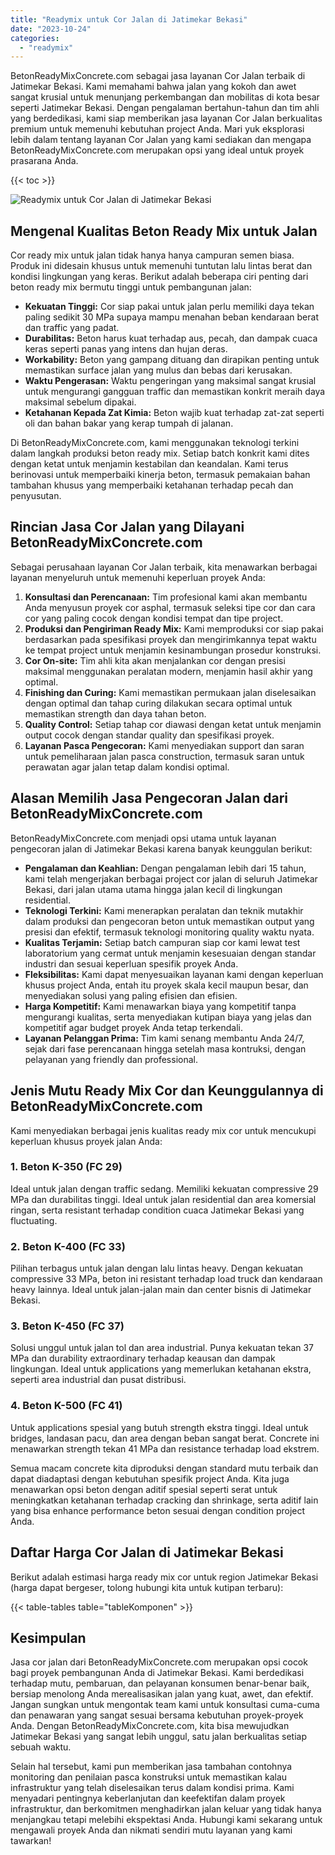 ```yaml
---
title: "Readymix untuk Cor Jalan di Jatimekar Bekasi"
date: "2023-10-24"
categories: 
  - "readymix"
---
```


BetonReadyMixConcrete.com sebagai jasa layanan Cor Jalan terbaik di Jatimekar Bekasi. Kami memahami bahwa jalan yang kokoh dan awet sangat krusial untuk menunjang perkembangan dan mobilitas di kota besar seperti Jatimekar Bekasi. Dengan pengalaman bertahun-tahun dan tim ahli yang berdedikasi, kami siap memberikan jasa layanan Cor Jalan berkualitas premium untuk memenuhi kebutuhan project Anda. Mari yuk eksplorasi lebih dalam tentang layanan Cor Jalan yang kami sediakan dan mengapa BetonReadyMixConcrete.com merupakan opsi yang ideal untuk proyek prasarana Anda.

{{< toc >}}

![Readymix untuk Cor Jalan di Jatimekar Bekasi](https://betoncor8.github.io/cor/harga-beton-readymix-concrete%20(32).png)

## Mengenal Kualitas Beton Ready Mix untuk Jalan

Cor ready mix untuk jalan tidak hanya hanya campuran semen biasa. Produk ini didesain khusus untuk memenuhi tuntutan lalu lintas berat dan kondisi lingkungan yang keras. Berikut adalah beberapa ciri penting dari beton ready mix bermutu tinggi untuk pembangunan jalan:

- **Kekuatan Tinggi:** Cor siap pakai untuk jalan perlu memiliki daya tekan paling sedikit 30 MPa supaya mampu menahan beban kendaraan berat dan traffic yang padat.
- **Durabilitas:** Beton harus kuat terhadap aus, pecah, dan dampak cuaca keras seperti panas yang intens dan hujan deras.
- **Workability:** Beton yang gampang dituang dan dirapikan penting untuk memastikan surface jalan yang mulus dan bebas dari kerusakan.
- **Waktu Pengerasan:** Waktu pengeringan yang maksimal sangat krusial untuk mengurangi gangguan traffic dan memastikan konkrit meraih daya maksimal sebelum dipakai.
- **Ketahanan Kepada Zat Kimia:** Beton wajib kuat terhadap zat-zat seperti oli dan bahan bakar yang kerap tumpah di jalanan.

Di BetonReadyMixConcrete.com, kami menggunakan teknologi terkini dalam langkah produksi beton ready mix. Setiap batch konkrit kami dites dengan ketat untuk menjamin kestabilan dan keandalan. Kami terus berinovasi untuk memperbaiki kinerja beton, termasuk pemakaian bahan tambahan khusus yang memperbaiki ketahanan terhadap pecah dan penyusutan.

## Rincian Jasa Cor Jalan yang Dilayani BetonReadyMixConcrete.com

Sebagai perusahaan layanan Cor Jalan terbaik, kita menawarkan berbagai layanan menyeluruh untuk memenuhi keperluan proyek Anda:

1. **Konsultasi dan Perencanaan:** Tim profesional kami akan membantu Anda menyusun proyek cor asphal, termasuk seleksi tipe cor dan cara cor yang paling cocok dengan kondisi tempat dan tipe project.
2. **Produksi dan Pengiriman Ready Mix:** Kami memproduksi cor siap pakai berdasarkan pada spesifikasi proyek dan mengirimkannya tepat waktu ke tempat project untuk menjamin kesinambungan prosedur konstruksi.
3. **Cor On-site:** Tim ahli kita akan menjalankan cor dengan presisi maksimal menggunakan peralatan modern, menjamin hasil akhir yang optimal.
4. **Finishing dan Curing:** Kami memastikan permukaan jalan diselesaikan dengan optimal dan tahap curing dilakukan secara optimal untuk memastikan strength dan daya tahan beton.
5. **Quality Control:** Setiap tahap cor diawasi dengan ketat untuk menjamin output cocok dengan standar quality dan spesifikasi proyek.
6. **Layanan Pasca Pengecoran:** Kami menyediakan support dan saran untuk pemeliharaan jalan pasca construction, termasuk saran untuk perawatan agar jalan tetap dalam kondisi optimal.

## Alasan Memilih Jasa Pengecoran Jalan dari BetonReadyMixConcrete.com

BetonReadyMixConcrete.com menjadi opsi utama untuk layanan pengecoran jalan di Jatimekar Bekasi karena banyak keunggulan berikut:

- **Pengalaman dan Keahlian:** Dengan pengalaman lebih dari 15 tahun, kami telah mengerjakan berbagai project cor jalan di seluruh Jatimekar Bekasi, dari jalan utama utama hingga jalan kecil di lingkungan residential.
- **Teknologi Terkini:** Kami menerapkan peralatan dan teknik mutakhir dalam produksi dan pengecoran beton untuk memastikan output yang presisi dan efektif, termasuk teknologi monitoring quality waktu nyata.
- **Kualitas Terjamin:** Setiap batch campuran siap cor kami lewat test laboratorium yang cermat untuk menjamin kesesuaian dengan standar industri dan sesuai keperluan spesifik proyek Anda.
- **Fleksibilitas:** Kami dapat menyesuaikan layanan kami dengan keperluan khusus project Anda, entah itu proyek skala kecil maupun besar, dan menyediakan solusi yang paling efisien dan efisien.
- **Harga Kompetitif:** Kami menawarkan biaya yang kompetitif tanpa mengurangi kualitas, serta menyediakan kutipan biaya yang jelas dan kompetitif agar budget proyek Anda tetap terkendali.
- **Layanan Pelanggan Prima:** Tim kami senang membantu Anda 24/7, sejak dari fase perencanaan hingga setelah masa kontruksi, dengan pelayanan yang friendly dan professional.

## Jenis Mutu Ready Mix Cor dan Keunggulannya di BetonReadyMixConcrete.com

Kami menyediakan berbagai jenis kualitas ready mix cor untuk mencukupi keperluan khusus proyek jalan Anda:

### 1\. Beton K-350 (FC 29)

Ideal untuk jalan dengan traffic sedang. Memiliki kekuatan compressive 29 MPa dan durabilitas tinggi. Ideal untuk jalan residential dan area komersial ringan, serta resistant terhadap condition cuaca Jatimekar Bekasi yang fluctuating.

### 2\. Beton K-400 (FC 33)

Pilihan terbagus untuk jalan dengan lalu lintas heavy. Dengan kekuatan compressive 33 MPa, beton ini resistant terhadap load truck dan kendaraan heavy lainnya. Ideal untuk jalan-jalan main dan center bisnis di Jatimekar Bekasi.

### 3\. Beton K-450 (FC 37)

Solusi unggul untuk jalan tol dan area industrial. Punya kekuatan tekan 37 MPa dan durability extraordinary terhadap keausan dan dampak lingkungan. Ideal untuk applications yang memerlukan ketahanan ekstra, seperti area industrial dan pusat distribusi.

### 4\. Beton K-500 (FC 41)

Untuk applications spesial yang butuh strength ekstra tinggi. Ideal untuk bridges, landasan pacu, dan area dengan beban sangat berat. Concrete ini menawarkan strength tekan 41 MPa dan resistance terhadap load ekstrem.

Semua macam concrete kita diproduksi dengan standard mutu terbaik dan dapat diadaptasi dengan kebutuhan spesifik project Anda. Kita juga menawarkan opsi beton dengan aditif spesial seperti serat untuk meningkatkan ketahanan terhadap cracking dan shrinkage, serta aditif lain yang bisa enhance performance beton sesuai dengan condition project Anda.

## Daftar Harga Cor Jalan di Jatimekar Bekasi

Berikut adalah estimasi harga ready mix cor untuk region Jatimekar Bekasi (harga dapat bergeser, tolong hubungi kita untuk kutipan terbaru):

{{< table-tables table="tableKomponen" >}}

## Kesimpulan

Jasa cor jalan dari BetonReadyMixConcrete.com merupakan opsi cocok bagi proyek pembangunan Anda di Jatimekar Bekasi. Kami berdedikasi terhadap mutu, pembaruan, dan pelayanan konsumen benar-benar baik, bersiap menolong Anda merealisasikan jalan yang kuat, awet, dan efektif. Jangan sungkan untuk mengontak team kami untuk konsultasi cuma-cuma dan penawaran yang sangat sesuai bersama kebutuhan proyek-proyek Anda. Dengan BetonReadyMixConcrete.com, kita bisa mewujudkan Jatimekar Bekasi yang sangat lebih unggul, satu jalan berkualitas setiap sebuah waktu.

Selain hal tersebut, kami pun memberikan jasa tambahan contohnya monitoring dan penilaian pasca konstruksi untuk memastikan kalau infrastruktur yang telah diselesaikan terus dalam kondisi prima. Kami menyadari pentingnya keberlanjutan dan keefektifan dalam proyek infrastruktur, dan berkomitmen menghadirkan jalan keluar yang tidak hanya menjangkau tetapi melebihi ekspektasi Anda. Hubungi kami sekarang untuk mengawali proyek Anda dan nikmati sendiri mutu layanan yang kami tawarkan!
